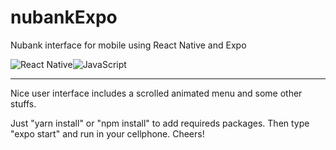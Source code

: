 # nubankExpo
Nubank interface for mobile using React Native and Expo

<img alt="React Native" src="https://img.shields.io/badge/react_native%20-%2320232a.svg?&style=for-the-badge&logo=react&logoColor=%2361DAFB"/><img alt="JavaScript" src="https://img.shields.io/badge/javascript%20-%23323330.svg?&style=for-the-badge&logo=javascript&logoColor=%23F7DF1E"/>

<hr />


Nice user interface includes a scrolled animated menu and some other stuffs.

Just "yarn install" or "npm install" to add requireds packages. Then type "expo start" and run in your cellphone. Cheers!
